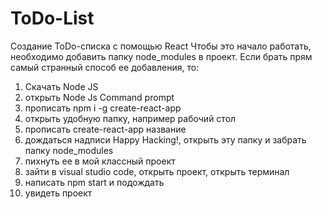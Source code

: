 # ToDo-List
Создание ToDo-списка с помощью React
Чтобы это начало работать, необходимо добавить папку node_modules в проект. Если брать прям самый странный способ ее добавления, то:
1) Скачать Node JS
2) открыть Node Js Command prompt
3) прописать npm i -g create-react-app
4) открыть удобную папку, например рабочий стол
5) прописать create-react-app название
6) дождаться надписи Happy Hacking!, открыть эту папку и забрать папку node_modules
7) пихнуть ее в мой классный проект
8) зайти в visual studio code, открыть проект, открыть терминал
9) написать npm start и подождать
10) увидеть проект
